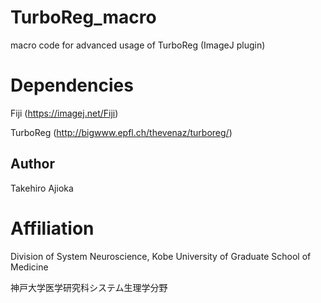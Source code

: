 # TurboReg_macro
macro code for advanced usage of TurboReg (ImageJ plugin)

# Dependencies
Fiji (https://imagej.net/Fiji)

TurboReg (http://bigwww.epfl.ch/thevenaz/turboreg/)


## Author
Takehiro Ajioka 


# Affiliation

Division of System Neuroscience, Kobe University of Graduate School of Medicine

神戸大学医学研究科システム生理学分野
